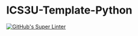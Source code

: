# ICS3U-Template-Python

[![GitHub's Super Linter](https://github.com/Peter-Gemmell/ICS3U-Unit5-01-Python/workflows/GitHub's%20Super%20Linter/badge.svg)](https://github.com/Peter-Gemmell/ICS3U-Unit5-01-Python/actions)
